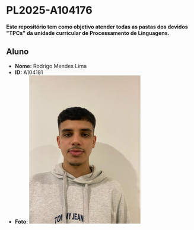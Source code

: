 # PL2025-A104176

**Este repositório tem como objetivo atender todas as pastas dos devidos "TPCs" da unidade curricular de Processamento de Linguagens.**

## Aluno

- **Nome:** Rodrigo Mendes Lima  
- **ID:** A104181 
- **Foto:**
![Foto](./img/image.jpg)  
